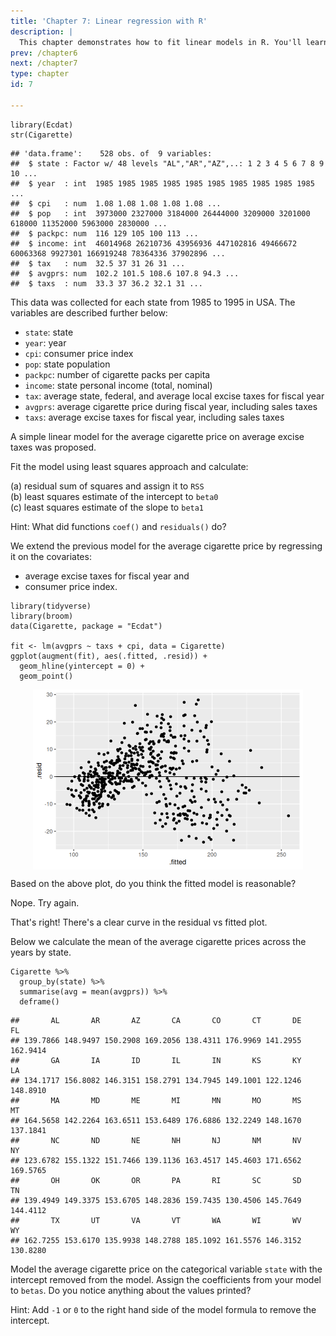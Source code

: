 ```yaml
---
title: 'Chapter 7: Linear regression with R'
description: |
  This chapter demonstrates how to fit linear models in R. You'll learn about how to fitting simple linear regression, models with categorical variables and interaction effects, and visualising models with ggplot2.
prev: /chapter6
next: /chapter7
type: chapter
id: 7

---
```

<exercise id="1" title="Simple linear regression" type="slides">

<slides source="chapter7_01_simple-linear-regression"> </slides>

</exercise>

<exercise id="2" title="Practice extracting model estimates">

``` {.r}
library(Ecdat)
str(Cigarette)
```

    ## 'data.frame':    528 obs. of  9 variables:
    ##  $ state : Factor w/ 48 levels "AL","AR","AZ",..: 1 2 3 4 5 6 7 8 9 10 ...
    ##  $ year  : int  1985 1985 1985 1985 1985 1985 1985 1985 1985 1985 ...
    ##  $ cpi   : num  1.08 1.08 1.08 1.08 1.08 ...
    ##  $ pop   : int  3973000 2327000 3184000 26444000 3209000 3201000 618000 11352000 5963000 2830000 ...
    ##  $ packpc: num  116 129 105 100 113 ...
    ##  $ income: int  46014968 26210736 43956936 447102816 49466672 60063368 9927301 166919248 78364336 37902896 ...
    ##  $ tax   : num  32.5 37 31 26 31 ...
    ##  $ avgprs: num  102.2 101.5 108.6 107.8 94.3 ...
    ##  $ taxs  : num  33.3 37 36.2 32.1 31 ...

This data was collected for each state from 1985 to 1995 in USA. The
variables are described further below:

-   `state`: state
-   `year`: year
-   `cpi`: consumer price index
-   `pop`: state population
-   `packpc`: number of cigarette packs per capita
-   `income`: state personal income (total, nominal)
-   `tax`: average state, federal, and average local excise taxes for
    fiscal year
-   `avgprs`: average cigarette price during fiscal year, including
    sales taxes
-   `taxs`: average excise taxes for fiscal year, including sales taxes

A simple linear model for the average cigarette price on average excise
taxes was proposed.

Fit the model using least squares approach and calculate:

(a) residual sum of squares and assign it to `RSS`\
(b) least squares estimate of the intercept to `beta0`\
(c) least squares estimate of the slope to `beta1`

<codeblock id="07_02A">

Hint: What did functions `coef()` and `residuals()` do?

</codeblock>

</exercise>

<exercise id="3" title="Multiple linear regression" type="slides">

<slides source="chapter7_02_multiple-linear-regression"> </slides>

</exercise>

<exercise id="4" title="Test your knowledge">

We extend the previous model for the average cigarette price by
regressing it on the covariates:

-   average excise taxes for fiscal year and
-   consumer price index.

``` {.r}
library(tidyverse)
library(broom)
data(Cigarette, package = "Ecdat")

fit <- lm(avgprs ~ taxs + cpi, data = Cigarette)
ggplot(augment(fit), aes(.fitted, .resid)) +
  geom_hline(yintercept = 0) +
  geom_point() 
```

<img src="ch7/unnamed-chunk-2-1.png" width="432" style="display: block; margin: auto;" />

Based on the above plot, do you think the fitted model is reasonable?

<choice id=0.350873241433874>

<opt text="Yes" correct="true">

Nope. Try again.

</opt>

<opt text="No" >

That's right! There's a clear curve in the residual vs fitted plot.

</opt>

</choice>

</exercise>

<exercise id="5" title="Regression with categorical variables" type="slides">

<slides source="chapter7_03_regression-with-categorical-var"> </slides>

</exercise>

<exercise id="6" title="Practice modelling with categorical variables">

Below we calculate the mean of the average cigarette prices across the
years by state.

``` {.r}
Cigarette %>% 
  group_by(state) %>% 
  summarise(avg = mean(avgprs)) %>% 
  deframe()
```

    ##       AL       AR       AZ       CA       CO       CT       DE       FL 
    ## 139.7866 148.9497 150.2908 169.2056 138.4311 176.9969 141.2955 162.9414 
    ##       GA       IA       ID       IL       IN       KS       KY       LA 
    ## 134.1717 156.8082 146.3151 158.2791 134.7945 149.1001 122.1246 148.8910 
    ##       MA       MD       ME       MI       MN       MO       MS       MT 
    ## 164.5658 142.2264 163.6511 153.6489 176.6886 132.2249 148.1670 137.1841 
    ##       NC       ND       NE       NH       NJ       NM       NV       NY 
    ## 123.6782 155.1322 151.7466 139.1136 163.4517 145.4603 171.6562 169.5765 
    ##       OH       OK       OR       PA       RI       SC       SD       TN 
    ## 139.4949 149.3375 153.6705 148.2836 159.7435 130.4506 145.7649 144.4112 
    ##       TX       UT       VA       VT       WA       WI       WV       WY 
    ## 162.7255 153.6170 135.9938 148.2788 185.1092 161.5576 146.3152 130.8280

Model the average cigarette price on the categorical variable `state`
with the intercept removed from the model. Assign the coefficients from
your model to `betas`. Do you notice anything about the values printed?

<codeblock id="07_06A">

Hint: Add `-1` or `0` to the right hand side of the model formula to
remove the intercept.

</codeblock>

</exercise>

<exercise id="7" title="Regression models with interaction effects" type="slides">
<slides source="chapter7_04_interaction"> </slides> </exercise>

<exercise id="8" title="Visualising regression models"  type="slides">
<slides source="chapter7_05_visualisation"> </slides> </exercise>
